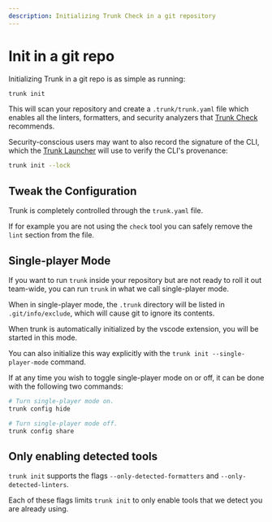 ```yaml
---
description: Initializing Trunk Check in a git repository
---
```


# Init in a git repo

Initializing Trunk in a git repo is as simple as running:

```bash
trunk init
```

This will scan your repository and create a `.trunk/trunk.yaml` file which enables all the linters, formatters, and security analyzers that [Trunk Check](../../check.md) recommends.

Security-conscious users may want to also record the signature of the CLI, which the [Trunk Launcher](../../reference/components.md#trunk-launcher) will use to verify the CLI's provenance:

```sh
trunk init --lock
```

## Tweak the Configuration

Trunk is completely controlled through the `trunk.yaml` file.

If for example you are not using the `check` tool you can safely remove the `lint` section from the file.

## Single-player Mode

If you want to run `trunk` inside your repository but are not ready to roll it out team-wide, you can run `trunk` in what we call single-player mode.

When in single-player mode, the `.trunk` directory will be listed in `.git/info/exclude`, which will cause git to ignore its contents.

When trunk is automatically initialized by the vscode extension, you will be started in this mode.

You can also initialize this way explicitly with the `trunk init --single-player-mode` command.

If at any time you wish to toggle single-player mode on or off, it can be done with the following two commands:

```bash
# Turn single-player mode on.
trunk config hide
```

```bash
# Turn single-player mode off.
trunk config share
```

## Only enabling detected tools

`trunk init` supports the flags `--only-detected-formatters` and `--only-detected-linters`.

Each of these flags limits `trunk init` to only enable tools that we detect you are already using.
